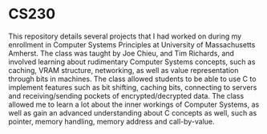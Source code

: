 # CS230
This repository details several projects that I had worked on during my enrollment in Computer Systems Principles at University of Massachusetts Amherst. The class was taught by Joe Chieu, and Tim Richards, and involved learning about rudimentary Computer Systems concepts, such as caching, VRAM structure, networking, as well as value representation through bits in machines. The class allowed students to be able to use C to implement features such as bit shifting, caching bits, connecting to servers and receiving/sending pockets of encrypted/decrypted data.
The class allowed me to learn a lot about the inner workings of Computer Systems, as well as gain an advanced understanding about C concepts as well, such as pointer, memory handling, memory address and call-by-value.
